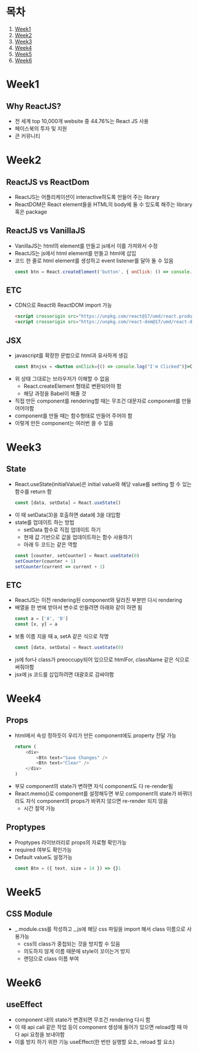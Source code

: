 # 목차

1. [Week1](#week1)
2. [Week2](#week2)
3. [Week3](#week3)
4. [Week4](#week4)
5. [Week5](#week5)
6. [Week6](#week6)

# Week1

## Why ReactJS?

-   전 세계 top 10,000개 website 중 44.76%는 React JS 사용
-   페이스북의 투자 및 지원
-   큰 커뮤니티

# Week2

## ReactJS vs ReactDom

-   ReactJS는 어플리케이션이 interactive하도록 만들어 주는 library
-   ReactDOM은 React element들을 HTML의 body에 둘 수 있도록 해주는 library 혹은 package

## ReactJS vs VanillaJS

-   VanillaJS는 html의 element를 만들고 js에서 이를 가져와서 수정
-   ReactJS는 js에서 html element를 만들고 html에 삽입
-   코드 한 줄로 html element를 생성하고 event listener를 달아 둘 수 있음
    ```javascript
    const btn = React.createElement('button', { onClick: () => console.log("I'm Clicked") }, 'Click me')
    ```

## ETC

-   CDN으로 React와 ReactDOM import 가능
    ```html
    <script crossorigin src="https://unpkg.com/react@17/umd/react.production.min.js"></script>
    <script crossorigin src="https://unpkg.com/react-dom@17/umd/react-dom.production.min.js"></script>
    ```

## JSX

-   javascript를 확장한 문법으로 html과 유사하게 생김
    ```jsx
    const Btnjsx = <button onClick={() => console.log("I'm Clicked")}>Click me</button>
    ```
-   위 상태 그대로는 브라우저가 이해할 수 없음
    -   React.createElement 형태로 변환되어야 함
    -   해당 과정을 Babel이 해줄 것
-   직접 만든 component를 rendering할 때는 무조건 대문자로 component를 만들어어야함
-   component를 만들 때는 함수형태로 만들어 주어야 함
-   이렇게 만든 component는 여러번 쓸 수 있음

# Week3

## State

-   React.useState(initialValue)은 initial value와 해당 value를 setting 할 수 있는 함수를 return 함
    ```javascript
    const [data, setData] = React.useState()
    ```
-   이 때 setData(3)을 호출하면 data에 3을 대입함
-   state를 업데이트 하는 방법
    -   setData 함수로 직접 업데이트 하기
    -   현재 값 기반으로 값을 업데이트하는 함수 사용하기
    -   아래 두 코드는 같은 역할
    ```javascript
    const [counter, setCounter] = React.useState(0)
    setCounter(counter + 1)
    setCounter(current => current + 1)
    ```

## ETC

-   ReactJS는 이전 rendering된 component와 달라진 부분만 다시 rendering
-   배열을 한 번에 받아서 변수로 만들려면 아래와 같이 하면 됨
    ```javascript
    const a = ['A', 'B']
    const [x, y] = a
    ```
-   보통 이름 지을 때 a, setA 같은 식으로 작명
    ```javascript
    const [data, setData] = React.useState(0)
    ```
-   js에 for나 class가 preoccupy되어 있으므로 htmlFor, className 같은 식으로 써줘야함
-   jsx에 js 코드를 삽입하려면 대괄호로 감싸야함

# Week4

## Props

-   html에서 속성 정하듯이 우리가 만든 component에도 property 전달 가능
    ```javascript
    return (
        <div>
            <Btn text="Save Changes" />
            <Btn text="Clear" />
        </div>
    )
    ```
-   부모 component의 state가 변하면 자식 component도 다 re-render됨
-   React.memo()로 component를 설정해두면 부모 component의 state가 바뀌더라도 자식 component의 props가 바뀌지 않으면 re-render 되지 않음
    -   시간 절약 가능

## Proptypes

-   Proptypes 라이브러리로 props의 자료형 확인가능
-   required 여부도 확인가능
-   Default value도 설정가능
    ```javascript
    const Btn = ({ text, size = 14 }) => {}1
    ```

# Week5

## CSS Module

-   _.module.css를 작성하고 _.js에 해당 css 파일을 import 해서 class 이름으로 사용가능
    -   css의 class가 중첩되는 것을 방지할 수 있음
    -   의도하지 않게 이름 때문에 style이 꼬이는거 방지
    -   랜덤으로 class 이름 부여

# Week6

## useEffect

-   component 내의 state가 변경되면 무조건 rendering 다시 함
-   이 때 api call 같은 작업 등이 component 생성에 들어가 있으면 reload할 때 마다 api 요청을 보내야함
-   이를 방지 하기 위한 기능 useEffect(한 번만 실행할 요소, reload 할 요소)
